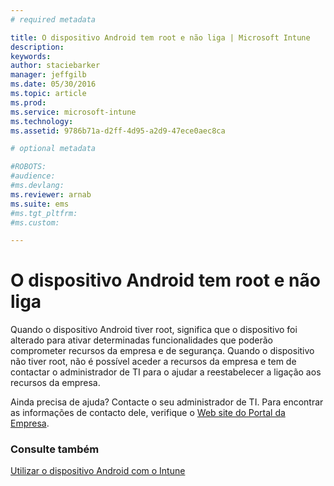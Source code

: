 ```yaml
---
# required metadata

title: O dispositivo Android tem root e não liga | Microsoft Intune
description:
keywords:
author: staciebarker
manager: jeffgilb
ms.date: 05/30/2016
ms.topic: article
ms.prod:
ms.service: microsoft-intune
ms.technology:
ms.assetid: 9786b71a-d2ff-4d95-a2d9-47ece0aec8ca

# optional metadata

#ROBOTS:
#audience:
#ms.devlang:
ms.reviewer: arnab
ms.suite: ems
#ms.tgt_pltfrm:
#ms.custom:

---
```



# O dispositivo Android tem root e não liga

Quando o dispositivo Android tiver root, significa que o dispositivo foi alterado para ativar determinadas funcionalidades que poderão comprometer recursos da empresa e de segurança. Quando o dispositivo não tiver root, não é possível aceder a recursos da empresa e tem de contactar o administrador de TI para o ajudar a reestabelecer a ligação aos recursos da empresa.

Ainda precisa de ajuda? Contacte o seu administrador de TI. Para encontrar as informações de contacto dele, verifique o [Web site do Portal da Empresa](http://portal.manage.microsoft.com).

### Consulte também
[Utilizar o dispositivo Android com o Intune](using-your-android-device-with-intune.md)

<!--HONumber=Jun16_HO2-->


